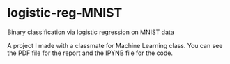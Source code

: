# logistic-reg-MNIST
Binary classification via logistic regression on MNIST data

A project I made with a classmate for Machine Learning class. You can see the PDF file for the report and the IPYNB file for the code.
